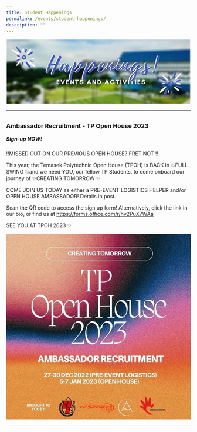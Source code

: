 ```yaml
---
title: Student Happenings
permalink: /events/student-happenings/
description: ""
---
```

![](/images/Events/Happenings/header_happenings.jpg)

<hr>
<br>

<h3 style="margin-top:0%">Ambassador Recruitment - TP Open House 2023</h3>
<h5 style="margin-top:0%"><i>Sign-up NOW!</i></h5>

‼️MISSED OUT ON OUR PREVIOUS OPEN HOUSE? FRET NOT ‼️

This year, the Temasek Polytechnic Open House (TPOH) is BACK in 💥FULL SWING 💥and we need YOU, our fellow TP Students, to come onboard our journey of ✨CREATING TOMORROW ✨

COME JOIN US TODAY as either a PRE-EVENT LOGISTICS HELPER and/or OPEN HOUSE AMBASSADOR! Details in post. 

Scan the QR code to access the sign up form! Alternatively, click the link in our bio, or find us at https://forms.office.com/r/hv2PuX7WAa 

SEE YOU AT TPOH 2023 ✨

![](/images/Events/Happenings/2022%2012%2008/happenings_oh23.jpg)

<hr>
<br>